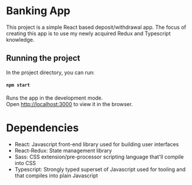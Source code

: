 # Banking App

This project is a simple React based deposit/withdrawal app. The focus of creating this app is to use my newly acquired  Redux and Typescript knowledge.

## Running the project

In the project directory, you can run:
#### `npm start`

Runs the app in the development mode.\
Open [http://localhost:3000](http://localhost:3000) to view it in the browser.

# Dependencies

 - React: Javascript front-end library used for building user interfaces
 - React-Redux: State management library
 - Sass: CSS extension/pre-processor scripting language that'll compile into CSS
 - Typescript: Strongly typed superset of Javascript used for tooling and that compiles into plain Javascript